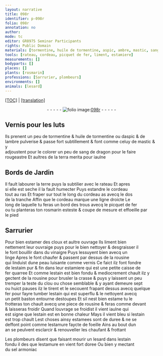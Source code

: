 ```yaml
---
layout: narrative
title: 098r
identifier: p-098r
folio: 098r
annotation: no
author:
mode: tc
editor: GR8975 Seminar Participants
rights: Public Domain
materials: [tormentine, huile de tormentine, aspic, ambre, mastic, sang de dragon, terra merita, estamer, vinaigre, linge, rousine, estaim, fer, estain, estoupes, estame, estamees, estamure, sel armoniac]
tools: [rateau, cordeau, picquet de fer, liment, estamiere]
measurements: []
bodyparts: []
places: []
plants: [rosmarin]
professions: [Sarrurier, plombeurs]
environments: []
animals: [lesard]
---
```


<p><a href="{{ site.baseurl }}/diplomatic/">[TOC]</a> | <a href="{{ site.baseurl }}/texts/p-098r_tl/" target="_blank">[translation]</a></p><div class="folio" align="center">- - - - - <a href="http://gallica.bnf.fr/ark:/12148/btv1b10500001g/f201.image" target="_blank"><img src="https://cu-mkp.github.io/2017-workshop-edition/assets/photo-icon.png" alt="folio image: " style="display:inline-block; margin-bottom:-3px;"/>098r</a> - - - - - </div>  
  

## Vernis pour les luts

 
Ils prenent un peu de <span class="m">tormentine</span> & <span class="m">huile de tormentine</span> ou d<span class="m">aspic</span> & de<br/> l<span class="m">ambre</span> pulverise & passe fort subtillement & font comme celuy de <span class="m">mastic</span> & y<br/> adjoustent pour le colorer un peu de <span class="m">sang de dragon</span> pour le faire<br/> rougeastre Et aultres de la <span class="m">terra merita</span> pour iaulne
 
 
  

## Bords de Jardin

 
Il fault labourer la terre puys la subtilier avec le <span class="tl">rateau</span> Et apres<br/> si elle est seche il la fault humecter Puys estandre le <span class="tl">cordeau</span><br/> tout au ras Et fraper sur tout le long du <span class="tl">cordeau</span> <span class="del">as</span> avecq le dos<br/> de la tranche Affin que le <span class="tl">cordeau</span> marque une ligne droicte Le<br/> long de laquelle tu feras <span class="del">un bord</span> des trous avecq le <span class="tl">picquet de fer</span><br/> ou tu planteras ton <span class="pa">rosmarin</span> esteste & coupe de mesure et effoeille par<br/> le pied
 
 
  

## <span class="pro">Sarrurier</span>

 
Pour bien <span class="m">estamer</span> des cloux et aultre ouvrage Ils <span class="tl">liment</span> bien<br/> nettement leur ouvraige puys pour le bien nettoyer & desgraisser il<br/> le font bouillir dans du <span class="m">vinaigre</span> Puys lessuyent bien avecq un<br/> <span class="m">linge</span> Apres le font chaufer & passent par dessus de la <span class="m">rousine</span><br/> qui linduist dune peau luisante comme vernis Ce faict ilz font fondre<br/> de l<span class="m">estaim</span> pur & fin dans leur <span class="tl">estamiere</span> qui est une petite caisse de<br/> <span class="m">fer</span> quarree Et comme l<span class="m">estain</span> est bien fondu & mediocrement chault ilz y<br/> gectent de la <span class="m">rousine</span> pour brusler la crasse & puys y laissent un peu<br/> tremper la teste du clou ou chose semblable & y ayant demeure sept<br/> ou huict pauses ilz le tirent et le secouent frapant dessus avecq quelque<br/> <span class="m">fer</span> pour fayre tumber l<span class="m">estain</span> qui est superflu & le nettoyent avecq<br/> un petit baston entourne d<span class="m">estoupes</span> Et sil nest bien <span class="m">estame</span> tu le<br/> frotteras ton chault avecq une piece de <span class="m">rousine</span> & feras comme devant<br/> & laisseras froidir Quand louvrage se froidist il vient iaulne qui<br/> est signe que l<span class="m">estain</span> est en bonne chaleur Mays il vient bleu si l<span class="m">estain</span><br/> est trop chault Les<span class="del">t</span> choses ainsy <span class="m">estamees</span> sont de duree & ne se<br/> deffont point comme lestamure faycte de foeille Ains au bout dun<br/> an se peulvent esclarcir & renouveller les chaufant & frottant
 
Les <span class="pro">plombeurs</span> disent que faisant mourir un <span class="al">lesard</span> dans l<span class="m">estain</span><br/> fondu <span class="del">il des</span> que l<span class="m">estamure</span> en vient fort doree Ou bien y mectant<br/> du <span class="m">sel armoniac</span>
 
